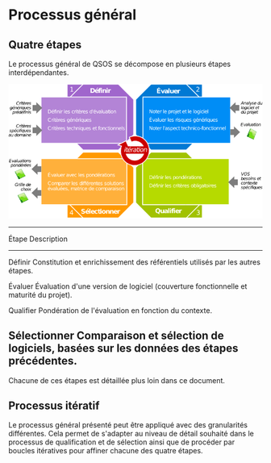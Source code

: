 # Processus général

## Quatre étapes

Le processus général de QSOS se décompose en plusieurs étapes interdépendantes.

![Processus général de QSOS](Images/processus-fr.png)

-----------------------------------------------------------------------------------------------------
 Étape         Description
-------------  --------------------------------------------------------------------------------------
 Définir       Constitution et enrichissement des référentiels utilisés par les autres étapes.

 Évaluer       Évaluation d'une version de logiciel (couverture fonctionnelle et maturité du projet).

 Qualifier     Pondération de l'évaluation en fonction du contexte.

 Sélectionner  Comparaison et sélection de logiciels, basées sur les données des étapes précédentes.
-----------------------------------------------------------------------------------------------------

Chacune de ces étapes est détaillée plus loin dans ce document.
 
## Processus itératif

Le processus général présenté peut être appliqué avec des granularités différentes. Cela permet de s'adapter au niveau de détail souhaité dans le processus de qualification et de sélection ainsi que de procéder par boucles itératives pour affiner chacune des quatre étapes.
